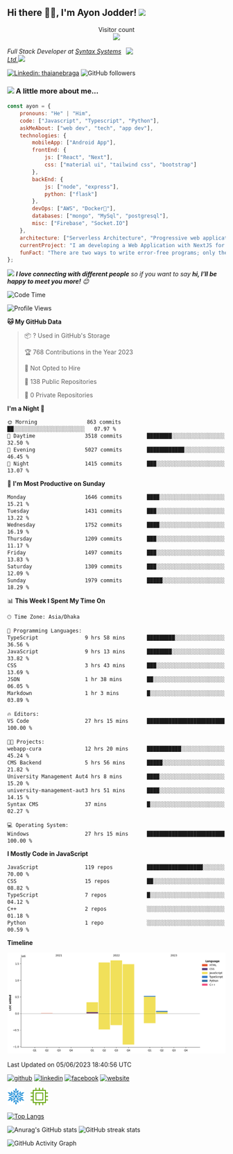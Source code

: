 
<h2>Hi there 👋🏻, I'm Ayon Jodder! <img src="https://media.giphy.com/media/12oufCB0MyZ1Go/giphy.gif" width="50"></h2>

<p align="center"> 
  Visitor count<br>
  <img src="https://profile-counter.glitch.me/AyonJD/count.svg" />
</p>

<img align='right' src="https://media.giphy.com/media/M9gbBd9nbDrOTu1Mqx/giphy.gif" width="230">
<p><em>Full Stack Developer at <a href="#">Syntax Systems Ltd.</a><img src="https://media.giphy.com/media/WUlplcMpOCEmTGBtBW/giphy.gif" width="30"> 
</em></p>

<!-- ![A MERN Stack Developer](https://raw.githubusercontent.com/AyonJD/AyonJD/main/cover.jpg) -->

[![Linkedin: thaianebraga](https://img.shields.io/badge/-ayon-blue?style=flat-square&logo=Linkedin&logoColor=white&link=https://www.linkedin.com/in/ayon-jodder/)](https://www.linkedin.com/in/ayon-jodder/)
![GitHub followers](https://img.shields.io/github/followers/AyonJD?label=Follow&style=social)

### <img src="https://media.giphy.com/media/VgCDAzcKvsR6OM0uWg/giphy.gif" width="50"> A little more about me... 

```javascript
const ayon = {
    pronouns: "He" | "Him",
    code: ["Javascript", "Typescript", "Python"],
    askMeAbout: ["web dev", "tech", "app dev"],
    technologies: {
        mobileApp: ["Android App"],
        frontEnd: {
            js: ["React", "Next"],
            css: ["material ui", "tailwind css", "bootstrap"]
        },
        backEnd: {
            js: ["node", "express"],
            python: ["flask"]
        },
        devOps: ["AWS", "Docker🐳"],
        databases: ["mongo", "MySql", "postgresql"],
        misc: ["Firebase", "Socket.IO"]
    },
    architecture: ["Serverless Architecture", "Progressive web applications", "Single page applications"],
    currentProject: "I am developing a Web Application with NextJS for Syntax Systems Ltd."
    funFact: "There are two ways to write error-free programs; only the third one works"
};
```
<img src="https://media.giphy.com/media/LnQjpWaON8nhr21vNW/giphy.gif" width="60"> <em><b>I love connecting with different people</b> so if you want to say <b>hi, I'll be happy to meet you more!</b> 😊</em>

<!--START_SECTION:waka-->
![Code Time](http://img.shields.io/badge/Code%20Time-154%20hrs%2017%20mins-blue)

![Profile Views](http://img.shields.io/badge/Profile%20Views-120-blue)

**🐱 My GitHub Data** 

> 📦 ? Used in GitHub's Storage 
 > 
> 🏆 768 Contributions in the Year 2023
 > 
> 🚫 Not Opted to Hire
 > 
> 📜 138 Public Repositories 
 > 
> 🔑 0 Private Repositories 
 > 
**I'm a Night 🦉** 

```text
🌞 Morning                863 commits         ██░░░░░░░░░░░░░░░░░░░░░░░   07.97 % 
🌆 Daytime                3518 commits        ████████░░░░░░░░░░░░░░░░░   32.50 % 
🌃 Evening                5027 commits        ████████████░░░░░░░░░░░░░   46.45 % 
🌙 Night                  1415 commits        ███░░░░░░░░░░░░░░░░░░░░░░   13.07 % 
```
📅 **I'm Most Productive on Sunday** 

```text
Monday                   1646 commits        ████░░░░░░░░░░░░░░░░░░░░░   15.21 % 
Tuesday                  1431 commits        ███░░░░░░░░░░░░░░░░░░░░░░   13.22 % 
Wednesday                1752 commits        ████░░░░░░░░░░░░░░░░░░░░░   16.19 % 
Thursday                 1209 commits        ███░░░░░░░░░░░░░░░░░░░░░░   11.17 % 
Friday                   1497 commits        ███░░░░░░░░░░░░░░░░░░░░░░   13.83 % 
Saturday                 1309 commits        ███░░░░░░░░░░░░░░░░░░░░░░   12.09 % 
Sunday                   1979 commits        █████░░░░░░░░░░░░░░░░░░░░   18.29 % 
```


📊 **This Week I Spent My Time On** 

```text
🕑︎ Time Zone: Asia/Dhaka

💬 Programming Languages: 
TypeScript               9 hrs 58 mins       █████████░░░░░░░░░░░░░░░░   36.56 % 
JavaScript               9 hrs 13 mins       ████████░░░░░░░░░░░░░░░░░   33.82 % 
CSS                      3 hrs 43 mins       ███░░░░░░░░░░░░░░░░░░░░░░   13.69 % 
JSON                     1 hr 38 mins        ██░░░░░░░░░░░░░░░░░░░░░░░   06.05 % 
Markdown                 1 hr 3 mins         █░░░░░░░░░░░░░░░░░░░░░░░░   03.89 % 

🔥 Editors: 
VS Code                  27 hrs 15 mins      █████████████████████████   100.00 % 

🐱‍💻 Projects: 
webapp-cura              12 hrs 20 mins      ███████████░░░░░░░░░░░░░░   45.24 % 
CMS Backend              5 hrs 56 mins       █████░░░░░░░░░░░░░░░░░░░░   21.82 % 
University Management Aut4 hrs 8 mins        ████░░░░░░░░░░░░░░░░░░░░░   15.20 % 
university-management-aut3 hrs 51 mins       ████░░░░░░░░░░░░░░░░░░░░░   14.15 % 
Syntax CMS               37 mins             █░░░░░░░░░░░░░░░░░░░░░░░░   02.27 % 

💻 Operating System: 
Windows                  27 hrs 15 mins      █████████████████████████   100.00 % 
```

**I Mostly Code in JavaScript** 

```text
JavaScript               119 repos           ██████████████████░░░░░░░   70.00 % 
CSS                      15 repos            ██░░░░░░░░░░░░░░░░░░░░░░░   08.82 % 
TypeScript               7 repos             █░░░░░░░░░░░░░░░░░░░░░░░░   04.12 % 
C++                      2 repos             ░░░░░░░░░░░░░░░░░░░░░░░░░   01.18 % 
Python                   1 repo              ░░░░░░░░░░░░░░░░░░░░░░░░░   00.59 % 
```



**Timeline**

![Lines of Code chart](https://raw.githubusercontent.com/AyonJD/AyonJD/master/assets/bar_graph.png)


 Last Updated on 05/06/2023 18:40:56 UTC
<!--END_SECTION:waka-->


[<img src='https://cdn.jsdelivr.net/npm/simple-icons@3.0.1/icons/github.svg' alt='github' height='40'>](https://github.com/AyonJD)  [<img src='https://cdn.jsdelivr.net/npm/simple-icons@3.0.1/icons/linkedin.svg' alt='linkedin' height='40'>](https://www.linkedin.com/in/ayon-jodder/)  [<img src='https://cdn.jsdelivr.net/npm/simple-icons@3.0.1/icons/facebook.svg' alt='facebook' height='40'>](https://www.facebook.com/ayon.jodder.75)  [<img src='https://cdn.jsdelivr.net/npm/simple-icons@3.0.1/icons/icloud.svg' alt='website' height='40'>](https://ayon-jodder-portfolio.web.app/)  

<a href='https://archiveprogram.github.com/'><img src='https://raw.githubusercontent.com/acervenky/animated-github-badges/master/assets/acbadge.gif' width='40' height='40'></a> <a href='https://docs.github.com/en/developers'><img src='https://raw.githubusercontent.com/acervenky/animated-github-badges/master/assets/devbadge.gif' width='40' height='40'></a> 

[![Top Langs](https://github-readme-stats.vercel.app/api/top-langs/?username=AyonJD&theme=cobalt)](https://github.com/anuraghazra/github-readme-stats)

![Anurag's GitHub stats](https://github-readme-stats.vercel.app/api?username=AyonJD&show_icons=true&theme=cobalt) ![GitHub streak stats](https://github-readme-streak-stats.herokuapp.com/?user=AyonJD&theme=cobalt)  

![GitHub Activity Graph](https://activity-graph.herokuapp.com/graph?username=AyonJD&theme=cobalt)  



